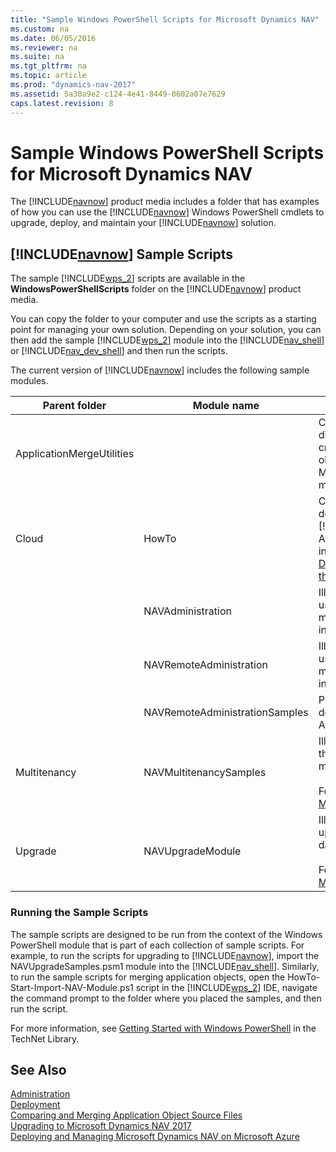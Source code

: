 ```yaml
---
title: "Sample Windows PowerShell Scripts for Microsoft Dynamics NAV"
ms.custom: na
ms.date: 06/05/2016
ms.reviewer: na
ms.suite: na
ms.tgt_pltfrm: na
ms.topic: article
ms.prod: "dynamics-nav-2017"
ms.assetid: 5a30a9e2-c124-4e41-8449-0602a07e7629
caps.latest.revision: 8
---
```

# Sample Windows PowerShell Scripts for Microsoft Dynamics NAV
The [!INCLUDE[navnow](includes/navnow_md.md)] product media includes a folder that has examples of how you can use the [!INCLUDE[navnow](includes/navnow_md.md)] Windows PowerShell cmdlets to upgrade, deploy, and maintain your [!INCLUDE[navnow](includes/navnow_md.md)] solution.  
  
## [!INCLUDE[navnow](includes/navnow_md.md)] Sample Scripts  
 The sample [!INCLUDE[wps_2](includes/wps_2_md.md)] scripts are available in the **WindowsPowerShellScripts** folder on the [!INCLUDE[navnow](includes/navnow_md.md)] product media.  
  
 You can copy the folder to your computer and use the scripts as a starting point for managing your own solution. Depending on your solution, you can then add the sample [!INCLUDE[wps_2](includes/wps_2_md.md)] module into the [!INCLUDE[nav_shell](includes/nav_shell_md.md)] or [!INCLUDE[nav_dev_shell](includes/nav_dev_shell_md.md)] and then run the scripts.  
  
 The current version of [!INCLUDE[navnow](includes/navnow_md.md)] includes the following sample modules.  
  
|Parent folder|Module name|[!INCLUDE[bp_tabledescription](includes/bp_tabledescription_md.md)]|  
|-------------------|-----------------|---------------------------------------|  
|ApplicationMergeUtilities||Contains sample scripts that illustrate different ways of using [!INCLUDE[wps_2](includes/wps_2_md.md)] cmdlets to merge and modify application objects. The sample scripts use the Microsoft.Dynamics.Nav.Model.Tools.psd1 module, which you must import first.|  
|Cloud|HowTo|Contains sample scripts and files for deploying a fully functional end-to-end [!INCLUDE[navnow](includes/navnow_md.md)] solution on Microsoft Azure virtual machines. For more information, see For more information, see [Deploying Microsoft Dynamics NAV Using the Example Scripts](Deploying-Microsoft-Dynamics-NAV-Using-the-Example-Scripts.md)|  
||NAVAdministration|Illustrates how [!INCLUDE[wps_2](includes/wps_2_md.md)] can be used to automate the provisioning and management of [!INCLUDE[navnow](includes/navnow_md.md)] installations on a virtual machine \(VM\).|  
||NAVRemoteAdministration|Illustrates how [!INCLUDE[wps_2](includes/wps_2_md.md)] can be used to automate the provisioning and management of [!INCLUDE[navnow](includes/navnow_md.md)] installations on Azure VMs.|  
||NAVRemoteAdministrationSamples|Provides examples of a fully automated deployment of [!INCLUDE[navnow](includes/navnow_md.md)] on Azure.|  
|Multitenancy|NAVMultitenancySamples|Illustrates how you can automate the steps that are required to migrate to a multitenant deployment architecture.<br /><br /> For more information, see [Migrating to Multitenancy](Migrating-to-Multitenancy.md).|  
|Upgrade|NAVUpgradeModule|Illustrates how you can automate the upgrade of a [!INCLUDE[nav7long](includes/nav7long_md.md)] database to [!INCLUDE[navnowlong](includes/navnowlong_md.md)].<br /><br /> For more information, see [Upgrading to Microsoft Dynamics NAV 2017](Upgrading-to-Microsoft-Dynamics-NAV-2017.md).|  
  
### Running the Sample Scripts  
 The sample scripts are designed to be run from the context of the Windows PowerShell module that is part of each collection of sample scripts. For example, to run the scripts for upgrading to [!INCLUDE[navnow](includes/navnow_md.md)], import the NAVUpgradeSamples.psm1 module into the [!INCLUDE[nav_shell](includes/nav_shell_md.md)]. Similarly, to run the sample scripts for merging application objects, open the HowTo-Start-Import-NAV-Module.ps1 script in the [!INCLUDE[wps_2](includes/wps_2_md.md)] IDE, navigate the command prompt to the folder where you placed the samples, and then run the script.  
  
 For more information, see [Getting Started with Windows PowerShell](http://go.microsoft.com/fwlink/?LinkID=252252) in the TechNet Library.  
  
## See Also  
 [Administration](Administration.md)   
 [Deployment](Deployment.md)   
 [Comparing and Merging Application Object Source Files](Comparing-and-Merging-Application-Object-Source-Files.md)   
 [Upgrading to Microsoft Dynamics NAV 2017](Upgrading-to-Microsoft-Dynamics-NAV-2017.md)   
 [Deploying and Managing Microsoft Dynamics NAV on Microsoft Azure](Deploying-and-Managing-Microsoft-Dynamics-NAV-on-Microsoft-Azure.md)